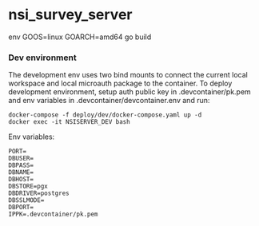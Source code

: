 # nsi_survey_server

env GOOS=linux GOARCH=amd64 go build

### Dev environment

The development env uses two bind mounts to connect the current local workspace and local microauth package to the container. To deploy development environment,
setup auth public key in .devcontainer/pk.pem and env variables in .devcontainer/devcontainer.env and run:

    docker-compose -f deploy/dev/docker-compose.yaml up -d
    docker exec -it NSISERVER_DEV bash

Env variables:

    PORT=
    DBUSER=
    DBPASS=
    DBNAME=
    DBHOST=
    DBSTORE=pgx
    DBDRIVER=postgres
    DBSSLMODE=
    DBPORT=
    IPPK=.devcontainer/pk.pem
